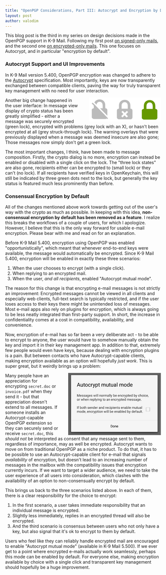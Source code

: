 ```yaml
---
title: "OpenPGP Considerations, Part III: Autocrypt and Encryption by Default"
layout: post
author: valodim
---
```


This blog post is the third in my series on design decisions made in the OpenPGP support in K-9 Mail.
Following my first post [on signed-only mails](https://k9mail.github.io/2016/11/24/OpenPGP-Considerations-Part-I.html), and the second one [on encrypted-only mails](https://k9mail.github.io/2017/01/30/OpenPGP-Considerations-Part-II.html).
This one focuses on Autocrypt, and in particular "encryption by default".

### Autocrypt Support and UI Improvements

In K-9 Mail version 5.400, OpenPGP encryption was changed to adhere to the [Autocrypt](https://autocrypt.org) specification.
Most importantly, keys are now transparently exchanged between compatible clients, paving the way for truly transparent key management with no need for user interaction.

<img src="/assets/img/crypto-states.png" alt="K-9 Mail Crypto States" style="float: right; padding-left: 30px;" />

Another big change happened in the user interface:
In message view display of crypto status has been greatly simplified - either a message was securely encrypted (green lock), encrypted with problems (grey lock with an X), or hasn't been encrypted at all (grey struck-through lock).
The warning overlays that were previously displayed when a message was deemed insecure are also gone; Those messages now simply don't get a green lock.

The most important changes, I think, have been made to message composition.
Firstly, the crypto dialog is no more, encryption can instead be enabled or disabled with a single click on the lock.
The "three lock states" are also gone, recipients either can be encrypted to (small lock) or they can't (no lock).
If all recipients have verified keys in OpenKeychain, this will still be indicated by three green dots next to the lock, but generally the key status is featured much less prominently than before.

### Consensual Encryption by Default

All of the changes mentioned above work towards getting out of the user's way with the crypto as much as possible.
In keeping with this idea, **non-consensual encryption by default has been removed as a feature**.
I realize this breaks the workflows of a couple of users, for which I apologize.
However, I believe that this is the only way forward for usable e-mail encryption.
Please bear with me and read on for an explanation.

Before K-9 Mail 5.400, encryption using OpenPGP was enabled "opportunistically", which meant that whenever end-to-end keys were available, the message would automatically be encrypted.
Since K-9 Mail 5.400, encryption will be enabled in exactly these three scenarios:
1. When the user chooses to encrypt (with a single click).
2. When replying to an encrypted mail.
3. When the user, *and all recipients*, enabled "Autocrypt mutual mode".

The reason for this change is that encrypting e-mail messages is not strictly an improvement:
Encrypted messages cannot be viewed in all clients and especially web clients, full-text search is typically restricted, and if the user loses access to their keys there might be unintended loss of messages.
Most e-mail apps also rely on plugins for encryption, which is always going to be less neatly integrated than first-party support.
In short, the increase in confidentiality comes at a cost in compatibility, availability, and convenience.

Now, encryption of e-mail has so far been a very deliberate act - to be able to encrypt to anyone, the user would have to somehow manually obtain the key and import it in their key management app.
In addition to that, extremely few people would even have keys, because dealing with encryption plugins is a pain.
But between contacts who have Autocrypt-capable clients, making encryption available as an option will hopefully *just work*.
This is super great, but it weirdly brings up a problem:

<img src="/assets/img/autocrypt-mutual.png" alt="Autocrypt Mutual Mode" style="float: right; padding-left: 30px;" />

Many people have an appreciation for encrypting `secret.doc` or `invoice.pdf` when they send it - but that appreciation doesn't extend to all messages.
If someone installs an Autocrypt-capable OpenPGP extension so they can securely send or receive `secret.doc`, this *should not* be interpreted as consent that any message sent to them, regardless of importance, may as well be encrypted.
Autocrypt wants to move on from traditional OpenPGP as a niche product.
To do that, it has to be possible to use an Autocrypt-capable client for e-mail that signals *availability* of encryption, but doesn't lead to an increasing number of messages in the mailbox with the compatibility issues that encryption currently incurs.
If we want to target a wider audience, we need to take the user experience of all users into consideration, which clashes with the availability of an option to non-consensually encrypt by default.

This brings us back to the three scenarios listed above.
In each of them, there is a clear responsibility for the choice to encrypt:
1. In the first scenario, a user takes immediate responsibility that an individual message is encrypted.
2. Slightly less immediately, replies in an encrypted thread will also be encrypted.
3. And the third scenario is consensus between users who not only have a key, but also signal that it's ok to encrypt to them by default.

Users who feel like they can reliably handle encrypted mail are encouraged to enable "Autocrypt mutual mode" (available in K-9 Mail 5.500).
If we ever get to a point where encrypted e-mails actually work seamlessly, perhaps this mode can be enabled by default.
For everyone else, making encryption available by choice with a single click and transparent key management should hopefully be a huge improvement.
